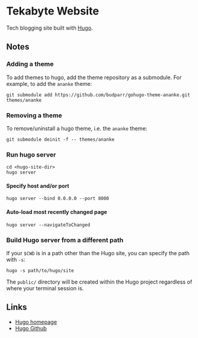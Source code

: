 # Tekabyte Website

Tech blogging site built with [Hugo](https://gohugo.io).

## Notes

### Adding a theme

To add themes to hugo, add the theme repository as a submodule. For example, to add the `ananke` theme:

```shell
git submodule add https://github.com/budparr/gohugo-theme-ananke.git themes/ananke
```

### Removing a theme

To remove/uninstall a hugo theme, i.e. the `ananke` theme:

```shell
git submodule deinit -f -- themes/ananke
```

### Run hugo server

```shell
cd <hugo-site-dir>
hugo server
```

#### Specify host and/or port

```shell
hugo server --bind 0.0.0.0 --port 8000
```

#### Auto-load most recently changed page

```shell
hugo server --navigateToChanged
```

### Build Hugo server from a different path

If your `$CWD` is in a path other than the Hugo site, you can specify the path with `-s`:

```shell
hugo -s path/to/hugo/site
```

The `public/` directory will be created within the Hugo project regardless of where your terminal session is.

## Links

- [Hugo homepage](https://gohugo.io)
- [Hugo Github](https://github.com/gohugoio/hugo)
